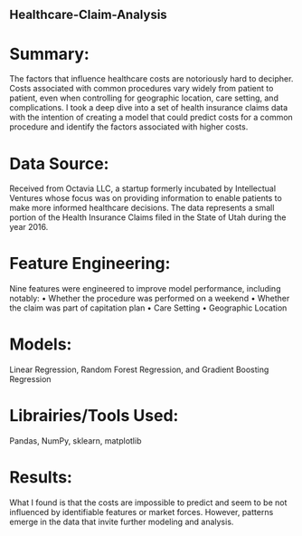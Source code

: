 ## Healthcare-Claim-Analysis

# Summary:
The factors that influence healthcare costs are notoriously hard to decipher. Costs associated with common procedures vary widely from patient to patient, even when controlling for geographic location, care setting, and complications. I took a deep dive into a set of health insurance claims data with the intention of creating a model that could predict costs for a common procedure and identify the factors associated with higher costs. 

# Data Source:
Received from Octavia LLC, a startup formerly incubated by Intellectual Ventures whose focus was on providing information to enable patients to make more informed healthcare decisions. The data represents a small portion of the Health Insurance Claims filed in the State of Utah during the year 2016.

# Feature Engineering: 
Nine features were engineered to improve model performance, including notably:
•	Whether the procedure was performed on a weekend
•	Whether the claim was part of capitation plan
•	Care Setting
•	Geographic Location

# Models:
 Linear Regression, Random Forest Regression, and Gradient Boosting Regression

# Librairies/Tools Used:
Pandas, NumPy, sklearn, matplotlib

# Results: 
What I found is that the costs are impossible to predict and seem to be not influenced by identifiable features or market forces. However, patterns emerge in the data that invite further modeling and analysis.
